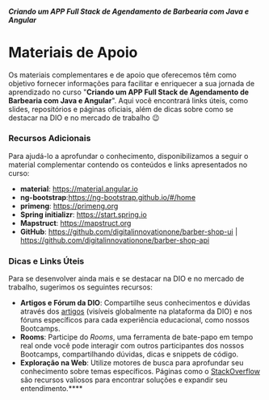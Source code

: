 #####  Criando um APP Full Stack de Agendamento de Barbearia com Java e Angular



# **Materiais de Apoio**

Os materiais complementares e de apoio que oferecemos têm como objetivo fornecer informações para facilitar e enriquecer a sua jornada de aprendizado no curso "**Criando um APP Full Stack de Agendamento de Barbearia com Java e Angular**". Aqui você encontrará links úteis, como slides, repositórios e páginas oficiais, além de dicas sobre como se destacar na DIO e no mercado de trabalho 😉

### **Recursos Adicionais**

Para ajudá-lo a aprofundar o conhecimento, disponibilizamos a seguir o material complementar contendo os conteúdos e links apresentados no curso:

- **material**: https://material.angular.io
- **ng-bootstrap**:https://ng-bootstrap.github.io/#/home
- **primeng**: https://primeng.org
- **Spring initializr**: https://start.spring.io
- **Mapstruct**: https://mapstruct.org
- **GitHub**: https://github.com/digitalinnovationone/barber-shop-ui | https://github.com/digitalinnovationone/barber-shop-api

### **Dicas e Links Úteis**

Para se desenvolver ainda mais e se destacar na DIO e no mercado de trabalho, sugerimos os seguintes recursos:

- **Artigos e Fórum da DIO**: Compartilhe seus conhecimentos e dúvidas através dos [artigos](https://web.dio.me/articles) (visíveis globalmente na plataforma da DIO) e nos fóruns específicos para cada experiência educacional, como nossos Bootcamps.
- **Rooms**: Participe do *Rooms*, uma ferramenta de bate-papo em tempo real onde você pode interagir com outros participantes dos nossos Bootcamps, compartilhando dúvidas, dicas e snippets de código.
- **Exploração na Web**: Utilize motores de busca para aprofundar seu conhecimento sobre temas específicos. Páginas como o [StackOverflow](https://stackoverflow.com/) são recursos valiosos para encontrar soluções e expandir seu entendimento.****
